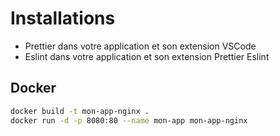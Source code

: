 # Installations

- Prettier dans votre application et son extension VSCode
- Eslint dans votre application et son extension Prettier Eslint

## Docker

```bash
docker build -t mon-app-nginx .
docker run -d -p 8080:80 --name mon-app mon-app-nginx
```